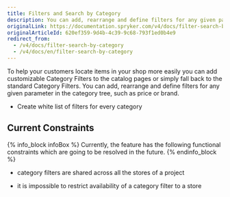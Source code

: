```yaml
---
title: Filters and Search by Category
description: You can add, rearrange and define filters for any given parameter in the category tree, such as price or brand.
originalLink: https://documentation.spryker.com/v4/docs/filter-search-by-category
originalArticleId: 620ef359-9d4b-4c39-9c68-793f1ed0b4e9
redirect_from:
  - /v4/docs/filter-search-by-category
  - /v4/docs/en/filter-search-by-category
---
```


To help your customers locate items in your shop more easily you can add customizable Category Filters to the catalog pages or simply fall back to the standard Category Filters. You can add, rearrange and define filters for any given parameter in the category tree, such as price or brand.

* Create white list of filters for every category

## Current Constraints

{% info_block infoBox %}
Currently, the feature has the following functional constraints which are going to be resolved in the future.
{% endinfo_block %}

* category filters are shared across all the stores of a project

* it is impossible to restrict availability of a category filter to a store

